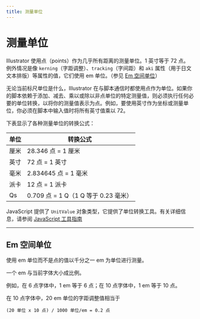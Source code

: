 ```yaml
---
title: 测量单位
---
```

# 测量单位

Illustrator 使用点（points）作为几乎所有距离的测量单位。1 英寸等于 72 点。例外情况是像 `kerning`（字距调整）、`tracking`（字间距）和 `aki` 属性（用于日文文本排版）等属性的值，它们使用 em 单位。（参见 [Em 空间单位](#em-space-units)）

无论当前标尺单位是什么，Illustrator 在与脚本通信时都使用点作为单位。如果你的脚本依赖于添加、减去、乘以或除以非点单位的特定测量值，则必须执行任何必要的单位转换，以将你的测量值表示为点。例如，要使用英寸作为坐标或测量单位，你必须在脚本中输入值时将所有英寸值乘以 72。

下表显示了各种测量单位的转换公式：

| 单位 | 转换公式 |
|---|---|
| 厘米 | 28.346 点 = 1 厘米 |
| 英寸 | 72 点 = 1 英寸 |
| 毫米 | 2.834645 点 = 1 毫米 |
| 派卡 | 12 点 = 1 派卡 |
| Qs | 0.709 点 = 1 Q（1 Q 等于 0.23 毫米） |

JavaScript 提供了 `UnitValue` 对象类型，它提供了单位转换工具。有关详细信息，请参阅 [JavaScript 工具指南](https://extendscript.docsforadobe.dev/)

---

## Em 空间单位

使用 em 单位而不是点的值以千分之一 em 为单位进行测量。

一个 em 与当前字体大小成比例。

例如，在 6 点字体中，1 em 等于 6 点；在 10 点字体中，1 em 等于 10 点。

在 10 点字体中，20 em 单位的字距调整值相当于

```
(20 单位 x 10 点) / 1000 单位/em = 0.2 点
```
